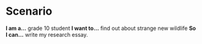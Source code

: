 # Scenario

**I am a…** grade 10 student
**I want to…** find out about strange new wildlife
**So I can…** write my research essay.